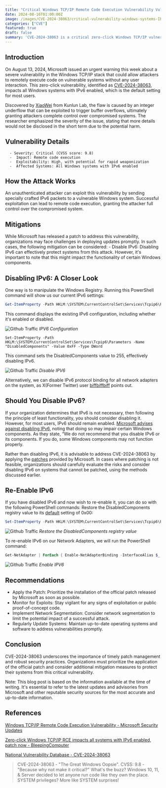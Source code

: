 ```yaml
---
title: "Critical Windows TCP/IP Remote Code Execution Vulnerability Vulnerability (CVE-2024-38063)"
date: 2024-08-16T01:00:00Z
image: /images/CVE-2024-38063/critical-vulnerability-windows-systems-IPv6-blog.jpg
categories: ["CVE"]
featured: true
draft: false
summary: 'CVE-2024-38063 is a critical zero-click Windows TCP/IP vulnerability that allows remote code execution, emphasizing the need for immediate patching or careful mitigation.'
---
```


## Introduction


On August 13, 2024, Microsoft issued an urgent warning this week about a severe vulnerability in the Windows TCP/IP stack that could allow attackers to remotely execute code on vulnerable systems without any user interaction. This zero-click vulnerability, identified as [CVE-2024-38063](https://msrc.microsoft.com/update-guide/vulnerability/CVE-2024-38063), impacts all Windows systems with IPv6 enabled, which is the default setting for most users.

Discovered by [XiaoWei](https://x.com/XiaoWei___) from Kunlun Lab, the flaw is caused by an integer underflow that can be exploited to trigger buffer overflows, ultimately granting attackers complete control over compromised systems. The researcher emphasized the severity of the issue, stating that more details would not be disclosed in the short term due to the potential harm.

## Vulnerability Details
      - Severity: Critical (CVSS score: 9.8)
      -  Impact: Remote code execution
      -  Exploitability: High, with potential for rapid weaponization
      -  Affected Systems: All Windows systems with IPv6 enabled

## How the Attack Works

An unauthenticated attacker can exploit this vulnerability by sending specially crafted IPv6 packets to a vulnerable Windows system. Successful exploitation can lead to remote code execution, granting the attacker full control over the compromised system.

## Mitigations

While Microsoft has released a patch to address this vulnerability, organizations may face challenges in deploying updates promptly. In such cases, the following mitigation can be considered:
    - Disable IPv6: Disabling IPv6 can effectively protect systems from this attack. However, it's important to note that this might impact the functionality of certain Windows components.

## Disabling IPv6: A Closer Look

One way is to manipulate the Windows Registry. Running this PowerShell command will show us our current IPv6 settings:

```PowerShell
Get-ItemProperty -Path HKLM:\SYSTEM\CurrentControlSet\Services\Tcpip6\Parameters\
```
This command displays the existing IPv6 configuration, including whether it's enabled or disabled.

![Github Traffic](/images/CVE-2024-38063/IPV6-1.png)
*IPV6 Configuration*

```ts:PowerShell
Set-ItemProperty -Path HKLM:\SYSTEM\CurrentControlSet\Services\Tcpip6\Parameters -Name "DisabledComponents" -Value 0xFF -Type DWord
```
This command sets the DisabledComponents value to 255, effectively disabling IPv6.

![Github Traffic](/images/CVE-2024-38063/IPV6-2.png)
*Disable IPV6*

Alternatively, we can disable IPv6 protocol binding for all network adapters on the system, as X(Former Twitter) user [biffbiffbiff](https://x.com/biffbiffbiff/status/1823676176562290734) points out.

## Should You Disable IPv6?

If your organization determines that IPv6 is not necessary, then following the principle of least functionality, you should consider disabling it. However, for most users, IPv6 should remain enabled. [Microsoft advises against disabling IPv6](https://learn.microsoft.com/en-us/troubleshoot/windows-server/networking/configure-ipv6-in-windows), noting that doing so may impair certain Windows components. As they state, “We do not recommend that you disable IPv6 or its components. If you do, some Windows components may not function properly.

Rather than disabling IPv6, it is advisable to address CVE-2024-38063 by applying the [patches](https://msrc.microsoft.com/update-guide/en-US/vulnerability/CVE-2024-38063) provided by Microsoft. In cases where patching is not feasible, organizations should carefully evaluate the risks and consider disabling IPv6 on systems that cannot be patched, using the methods discussed earlier.

## Re-Enable IPv6

If you have disabled IPv6 and now wish to re-enable it, you can do so with the following PowerShell commands:
Restore the DisabledComponents registry value to its [default](https://learn.microsoft.com/en-us/troubleshoot/windows-server/networking/configure-ipv6-in-windows) setting of 0x00:

```PowerShell
Set-ItemProperty -Path HKLM:\SYSTEM\CurrentControlSet\Services\Tcpip6\Parameters -Name "DisabledComponents" -Value 0x00 -Type DWord
```

![Github Traffic](/images/CVE-2024-38063/IPV6-3.png)
*Restore the DisabledComponents registry value*

To re-enable IPv6 on our Network Adapters, we will run the PowerShell command:

```PowerShell
Get-NetAdapter | ForEach { Enable-NetAdapterBinding -InterfaceAlias $_.Name -ComponentID ms_tcpip6 }
```
![Github Traffic](/images/CVE-2024-38063/IPV6-4.png)
*Enable IPV6*

## Recommendations

- Apply the Patch: Prioritize the installation of the official patch released by Microsoft as soon as possible.
- Monitor for Exploits: Stay vigilant for any signs of exploitation or public proof-of-concept code.
- Implement Network Segmentation: Consider network segmentation to limit the potential impact of a successful attack.
- Regularly Update Systems: Maintain up-to-date operating systems and software to address vulnerabilities promptly.

## Conclusion

CVE-2024-38063 underscores the importance of timely patch management and robust security practices. Organizations must prioritize the application of the official patch and consider additional mitigation measures to protect their systems from this critical vulnerability.

Note: This blog post is based on the information available at the time of writing. It's essential to refer to the latest updates and advisories from Microsoft and other reputable security sources for the most accurate and up-to-date information.

## References
[Windows TCP/IP Remote Code Execution Vulnerability - Microsoft Security Updates](https://msrc.microsoft.com/update-guide/vulnerability/CVE-2024-38063)

[Zero-click Windows TCP/IP RCE impacts all systems with IPv6 enabled, patch now - BleepingComputer](https://www.bleepingcomputer.com/news/microsoft/zero-click-windows-tcp-ip-rce-impacts-all-systems-with-ipv6-enabled-patch-now/)

[National Vulnerability Database - CVE-2024-38063](https://nvd.nist.gov/vuln/detail/CVE-2024-38063)

> CVE-2024-38063 - "The Great Windows Oopsie".
 CVSS: 9.8 - "Because why not make it critical?"
 What's the buzz? Windows 10, 11, & Server decided to let anyone run code like they own the place. SYSTEM privileges? More like SYSTEM surprises!
